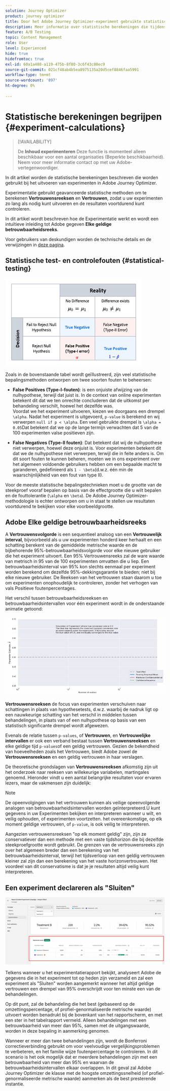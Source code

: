 ```yaml
---
solution: Journey Optimizer
product: journey optimizer
title: Door het Adobe Journey Optimizer-experiment gebruikte statistische berekeningen
description: Meer informatie over statistische berekeningen die tijdens experimenten worden gebruikt
feature: A/B Testing
topic: Content Management
role: User
level: Experienced
hide: true
hidefromtoc: true
exl-id: 60a1a488-a119-475b-8f80-3c6f43c80ec9
source-git-commit: 021cf48ab4b5ea8975135a20d5cef8846faa5991
workflow-type: tm+mt
source-wordcount: '897'
ht-degree: 0%

---
```


# Statistische berekeningen begrijpen {#experiment-calculations}

>[!AVAILABILITY]
>
>De **Inhoud experimenteren** Deze functie is momenteel alleen beschikbaar voor een aantal organisaties (Beperkte beschikbaarheid). Neem voor meer informatie contact op met uw Adobe-vertegenwoordiger.

In dit artikel worden de statistische berekeningen beschreven die worden gebruikt bij het uitvoeren van experimenten in Adobe Journey Optimizer.

Experimentatie gebruikt geavanceerde statistische methoden om te berekenen **Vertrouwensreeksen** en **Vertrouwen**, zodat u uw experimenten zo lang als nodig kunt uitvoeren en de resultaten voortdurend kunt controleren.

In dit artikel wordt beschreven hoe de Experimentatie werkt en wordt een intuïtieve inleiding tot Adobe gegeven **Elke geldige betrouwbaarheidsreeks**.

Voor gebruikers van deskundigen worden de technische details en de verwijzingen in [deze pagina](../campaigns/assets/confidence_sequence_technical_details.pdf).

## Statistische test- en controlefouten {#statistical-testing}

![](assets/technote_1.png)

Zoals in de bovenstaande tabel wordt geïllustreerd, zijn veel statistische bepalingsmethoden ontworpen om twee soorten fouten te beheersen:

* **False Positives (Type-I-fouten)**: is een onjuiste afwijzing van de nulhypothese, terwijl dat juist is. In de context van online experimenten betekent dit dat we ten onrechte concluderen dat de uitkomst per behandeling verschilt, hoewel het dezelfde was.
   </br>Voordat we het experiment uitvoeren, kiezen we doorgaans een drempel `\alpha`. Nadat het experiment is uitgevoerd, `p-value` is berekend en wij verwerpen `null if p < \alpha`. Een veel gebruikte drempel is `\alpha = 0.05`Dat betekent dat we op de lange termijn verwachten dat 5 van de 100 experimenten valse positieven zijn.

* **False Negatives (Type-II fouten)**: Dat betekent dat wij de nulhypothese niet verwerpen, hoewel deze onjuist is. Voor experimenten betekent dit dat we de nulhypothese niet verwerpen, terwijl die in feite anders is. Om dit soort fouten te kunnen beheren, moeten we in ons experiment over het algemeen voldoende gebruikers hebben om een bepaalde macht te garanderen, gedefinieerd als `1 - \beta`(d.w.z. één min de waarschijnlijkheid van een fout van type II).

Voor de meeste statistische bepalingstechnieken moet u de grootte van de steekproef vooraf bepalen op basis van de effectgrootte die u wilt bepalen en de fouttolerantie (`\alpha` en `\beta`). De Adobe Journey Optimizer-methodologie is echter ontworpen om u in staat te stellen uw resultaten voortdurend te bekijken voor elke voorbeeldgrootte.

## Adobe Elke geldige betrouwbaarheidsreeks

A **Vertrouwensvolgorde** is een sequentieel analoog van een **Vertrouwelijk interval**, bijvoorbeeld als u uw experimenten honderd keer herhaalt en een schatting berekent van de gemiddelde metrische waarde en de bijbehorende 95%-betrouwbaarheidsvolgorde voor elke nieuwe gebruiker die het experiment uitvoert. Een 95% Vertrouwensreeks zal de ware waarde van metrisch in 95 van de 100 experimenten omvatten die u liep. Een betrouwbaarheidsinterval van 95% kon slechts eenmaal per experiment worden berekend om dezelfde 95%-dekkingsgarantie te bieden; niet bij elke nieuwe gebruiker. De Reeksen van het vertrouwen staan daarom u toe om experimenten onophoudelijk te controleren, zonder het verhogen van vals Positieve foutenpercentages.

Het verschil tussen betrouwbaarheidsreeksen en betrouwbaarheidsintervallen voor één experiment wordt in de onderstaande animatie getoond:

![](assets/technote_2.gif)

**Vertrouwensreeksen** de focus van experimenten verschuiven naar schattingen in plaats van hypothesetests, d.w.z. waarbij de nadruk ligt op een nauwkeurige schatting van het verschil in middelen tussen behandelingen, in plaats van of een nulhypothese op basis van een statistisch significante drempel wordt afgewezen.

Evenals de relatie tussen `p-values`, of **Vertrouwen**, en **Vertrouwelijke intervallen** er ook een verband bestaat tussen **Vertrouwensreeksen** en elke geldige tijd `p-values`of een geldig vertrouwen. Gezien de bekendheid van hoeveelheden zoals het Vertrouwen, biedt Adobe zowel de **Vertrouwensreeksen** en een geldig vertrouwen in haar verslagen.

De theoretische grondslagen van **Vertrouwensreeksen** afkomstig zijn uit het onderzoek naar reeksen van willekeurige variabelen, martingales genoemd. Hieronder vindt u een aantal belangrijke resultaten voor ervaren lezers, maar de vakmensen zijn duidelijk:

>[!NOTE]
>
>De opeenvolgingen van het vertrouwen kunnen als veilige opeenvolgende analogen van betrouwbaarheidsintervallen worden geïnterpreteerd.U kunt gegevens in uw Experimenten bekijken en interpreteren wanneer u wilt, en veilig ophouden, of experimenten voortzetten. het overeenkomstige, op elk moment geldige vertrouwen, of `p-value`, is ook veilig te interpreteren.

Aangezien vertrouwensreeksen &quot;op elk moment geldig&quot; zijn, zijn ze conservatiever dan een methode met een vaste tijdshorizon die bij dezelfde steekproefgrootte wordt gebruikt. De grenzen van de vertrouwensreeks zijn over het algemeen breder dan een berekening van het betrouwbaarheidsinterval, terwijl het tijdsverloop van een geldig vertrouwen kleiner zal zijn dan een berekening van het vaste horizonvertrouwen. Het voordeel van dit conservatisme is dat je je resultaten altijd veilig kunt interpreteren.

## Een experiment declareren als &quot;Sluiten&quot;

![](assets/experimentation_report_2.png)

Telkens wanneer u het experimentatierapport bekijkt, analyseert Adobe de gegevens die in het experiment tot op heden zijn verzameld en zal een experiment als &quot;Sluiten&quot; worden aangemerkt wanneer het altijd geldige vertrouwen een drempel van 95% overschrijdt voor ten minste een van de behandelingen.

Op dit punt, zal de behandeling die het best (gebaseerd op de omzettingspercentage, of profiel-genormaliseerde metrische waarde) uitvoert worden benadrukt bij de bovenkant van het rapportscherm, en met een ster in het tabelrapport vermeld. Alleen behandelingen met een betrouwbaarheid van meer dan 95%, samen met de uitgangswaarde, worden in deze bepaling in aanmerking genomen.

Wanneer er meer dan twee behandelingen zijn, wordt de Bonferroni correctieverbinding gebruikt om voor veelvoudige vergelijkingsproblemen te verbeteren, en het familie wijze foutenpercentage te controleren. In dit scenario is het ook mogelijk dat er meerdere behandelingen zijn met een betrouwbaarheid van meer dan 95% en waarvan de betrouwbaarheidsintervallen elkaar overlappen. In dit geval zal Adobe Journey Optimizer de klasse met de hoogste omzettingssnelheid (of profiel-genormaliseerde metrische waarde) aanmerken als de best presterende instantie.
